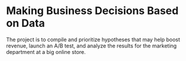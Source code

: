 # Making Business Decisions Based on Data
The project is to compile and prioritize hypotheses that may help boost revenue, launch an A/B test, and analyze the results for the marketing department at a big online store.
